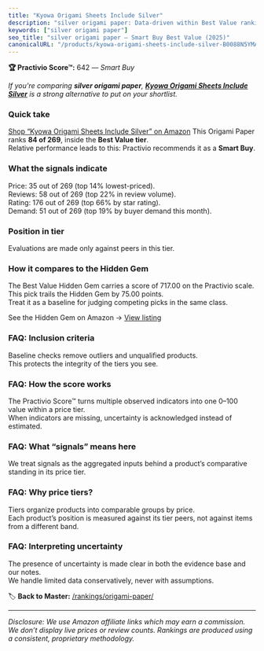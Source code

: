 ```yaml
---
title: "Kyowa Origami Sheets Include Silver"
description: "silver origami paper: Data-driven within Best Value ranking using the Practivio Score™. Positioned by quality, value, demand, findability, momentum."
keywords: ["silver origami paper"]
seo_title: "silver origami paper — Smart Buy Best Value (2025)"
canonicalURL: "/products/kyowa-origami-sheets-include-silver-B0088N5YMA/"
---
```


**🏆 Practivio Score™:** 642 — _Smart Buy_


*If you're comparing **silver origami paper**, **[Kyowa Origami Sheets Include Silver](https://www.amazon.com/dp/B0088N5YMA?tag=practivio-20)** is a strong alternative to put on your shortlist.*
### Quick take
[Shop “Kyowa Origami Sheets Include Silver” on Amazon](https://www.amazon.com/dp/B0088N5YMA?tag=practivio-20)
This Origami Paper ranks **84 of 269**, inside the **Best Value tier**.  
Relative performance leads to this: Practivio recommends it as a **Smart Buy**.

### What the signals indicate
Price: 35 out of 269 (top 14% lowest-priced).  
Reviews: 58 out of 269 (top 22% in review volume).  
Rating: 176 out of 269 (top 66% by star rating).  
Demand: 51 out of 269 (top 19% by buyer demand this month).

### Position in tier
Evaluations are made only against peers in this tier.

### How it compares to the Hidden Gem
The Best Value Hidden Gem carries a score of 717.00 on the Practivio scale.  
This pick trails the Hidden Gem by 75.00 points.  
Treat it as a baseline for judging competing picks in the same class.  

See the Hidden Gem on Amazon → [View listing](https://www.amazon.com/dp/B0BQTYYVZH?tag=practivio-20)

### FAQ: Inclusion criteria
Baseline checks remove outliers and unqualified products.  
This protects the integrity of the tiers you see.

### FAQ: How the score works
The Practivio Score™ turns multiple observed indicators into one 0–100 value within a price tier.  
When indicators are missing, uncertainty is acknowledged instead of estimated.

### FAQ: What “signals” means here
We treat signals as the aggregated inputs behind a product’s comparative standing in its price tier.

### FAQ: Why price tiers?
Tiers organize products into comparable groups by price.  
Each product’s position is measured against its tier peers, not against items from a different band.

### FAQ: Interpreting uncertainty
The presence of uncertainty is made clear in both the evidence base and our notes.  
We handle limited data conservatively, never with assumptions.


🏷️ **Back to Master:** [/rankings/origami-paper/](/rankings/origami-paper/)

---
_Disclosure: We use Amazon affiliate links which may earn a commission. We don’t display live prices or review counts. Rankings are produced using a consistent, proprietary methodology._
